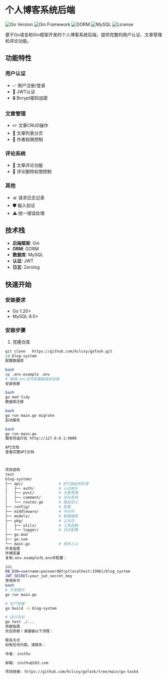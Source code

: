 # 个人博客系统后端

![Go Version](https://img.shields.io/badge/Go-1.20+-00ADD8?logo=go)
![Gin Framework](https://img.shields.io/badge/Gin-1.9.0-00ADD8)
![GORM](https://img.shields.io/badge/GORM-1.25.0-00ADD8)
![MySQL](https://img.shields.io/badge/MySQL-8.0+-4479A1?logo=mysql)
![License](https://img.shields.io/badge/License-MIT-blue)

基于Go语言和Gin框架开发的个人博客系统后端，提供完整的用户认证、文章管理和评论功能。

## 功能特性

### 用户认证
- ✅ 用户注册/登录
- 🔐 JWT认证
- 🔒 Bcrypt密码加密

### 文章管理
- ✏️ 文章CRUD操作
- 📄 文章列表分页
- 🔐 作者权限控制

### 评论系统
- 💬 文章评论功能
- 🚫 评论删除权限控制

### 其他
- 📊 请求日志记录
- 🛡️ 输入验证
- ⚠️ 统一错误处理

## 技术栈

- **后端框架**: Gin
- **ORM**: GORM
- **数据库**: MySQL
- **认证**: JWT
- **日志**: Zerolog

## 快速开始

### 安装要求

- Go 1.20+
- MySQL 8.0+

### 安装步骤

1. 克隆仓库
```bash
git clone   https://github.com/hclcxy/goTask.git
cd blog-system
配置数据库

bash
cp .env.example .env
# 编辑.env文件配置数据库连接
安装依赖

bash
go mod tidy
数据库迁移

bash
go run main.go migrate
启动服务

bash
go run main.go
服务将运行在 http://127.0.0.1:9000

API文档
查看完整API文档



项目结构
text
blog-system/
├── api/                # API路由和处理
│   ├── auth/           # 认证相关
│   ├── post/           # 文章管理
│   ├── comment/        # 评论系统
│   └── routes.go       # 路由定义
├── config/             # 配置
├── middleware/         # 中间件
├── models/             # 数据模型
├── pkg/                # 公共包
│   ├── utils/          # 工具函数
│   └── logger/         # 日志配置
├── go.mod
├── go.sum
└── main.go             # 程序入口
开发指南
环境变量
复制.env.example为.env并配置：

ini
DB_DSN=username:password@tcp(localhost:3306)/blog_system
JWT_SECRET=your_jwt_secret_key
常用命令
bash
# 开发模式
go run main.go

# 生产构建
go build -o blog-system

# 运行测试
go test ./...
贡献指南
欢迎贡献！请遵循以下流程：

联系方式
如有任何问题，请联系：

作者: insthu

邮箱: insthu@163.com

项目链接: https://github.com/hclcxy/goTask/tree/main/go-task4





